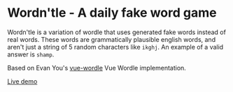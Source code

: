 # Wordn'tle - A daily fake word game

Wordn'tle is a variation of wordle that uses generated fake words instead of real words. These words are grammatically plausible english words, and aren't just a string of 5 random characters like `ikghj`. An example of a valid answer is `shamp`.

Based on Evan You's [vue-wordle](https://github.com/yyx990803/vue-wordle) Vue Wordle implementation.

[Live demo](https://wordntle.netlify.app/)

